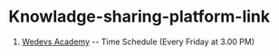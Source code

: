 # Knowladge-sharing-platform-link

1. [Wedevs Academy](https://www.youtube.com/channel/UChJemyjsuFzs32ICOOgn5GA) -- Time Schedule (Every Friday at 3.00 PM)
